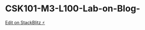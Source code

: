 # CSK101-M3-L100-Lab-on-Blog-

[Edit on StackBlitz ⚡️](https://stackblitz.com/edit/web-platform-n97gbw)